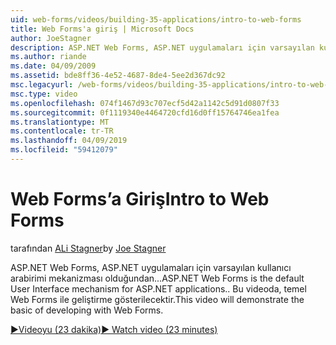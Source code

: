 ```yaml
---
uid: web-forms/videos/building-35-applications/intro-to-web-forms
title: Web Forms'a giriş | Microsoft Docs
author: JoeStagner
description: ASP.NET Web Forms, ASP.NET uygulamaları için varsayılan kullanıcı arabirimi mekanizması olduğundan... Bu videoda, temel Web Forms ile geliştirme gösterilecektir.
ms.author: riande
ms.date: 04/09/2009
ms.assetid: bde8ff36-4e52-4687-8de4-5ee2d367dc92
msc.legacyurl: /web-forms/videos/building-35-applications/intro-to-web-forms
msc.type: video
ms.openlocfilehash: 074f1467d93c707ecf5d42a1142c5d91d0807f33
ms.sourcegitcommit: 0f1119340e4464720cfd16d0ff15764746ea1fea
ms.translationtype: MT
ms.contentlocale: tr-TR
ms.lasthandoff: 04/09/2019
ms.locfileid: "59412079"
---
```

# <a name="intro-to-web-forms"></a><span data-ttu-id="02e45-104">Web Forms’a Giriş</span><span class="sxs-lookup"><span data-stu-id="02e45-104">Intro to Web Forms</span></span>

<span data-ttu-id="02e45-105">tarafından [ALi Stagner](https://github.com/JoeStagner)</span><span class="sxs-lookup"><span data-stu-id="02e45-105">by [Joe Stagner](https://github.com/JoeStagner)</span></span>

<span data-ttu-id="02e45-106">ASP.NET Web Forms, ASP.NET uygulamaları için varsayılan kullanıcı arabirimi mekanizması olduğundan...</span><span class="sxs-lookup"><span data-stu-id="02e45-106">ASP.NET Web Forms is the default User Interface mechanism for ASP.NET applications..</span></span> <span data-ttu-id="02e45-107">Bu videoda, temel Web Forms ile geliştirme gösterilecektir.</span><span class="sxs-lookup"><span data-stu-id="02e45-107">This video will demonstrate the basic of developing with Web Forms.</span></span>

[<span data-ttu-id="02e45-108">&#9654;Videoyu (23 dakika)</span><span class="sxs-lookup"><span data-stu-id="02e45-108">&#9654; Watch video (23 minutes)</span></span>](https://channel9.msdn.com/Blogs/ASP-NET-Site-Videos/intro-to-web-forms)
